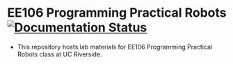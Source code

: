 # EE106 Programming Practical Robots [![Documentation Status](https://readthedocs.org/projects/ucr-ee144/badge/?version=latest)](https://ucr-ee106.readthedocs.io/en/latest/?badge=latest)
- This repository hosts lab materials for EE106 Programming Practical Robots class at UC Riverside.

